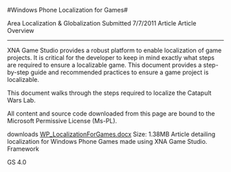 #Windows Phone Localization for Games#

Area
Localization & Globalization
Submitted
7/7/2011
Article
Article Overview

---

XNA Game Studio provides a robust platform to enable localization of game projects. It is critical for the developer to keep in mind exactly what steps are required to ensure a localizable game. This document provides a step-by-step guide and recommended practices to ensure a game project is localizable.

This document walks through the steps required to localize the Catapult Wars Lab.


All content and source code downloaded from this page are bound to the Microsoft Permissive License (Ms-PL).

downloads
[WP_LocalizationForGames.docx](https://github.com/DDReaper/XNAGameStudio/blob/master/Documents/WP_LocalizationForGames.docx?raw=true)
Size: 1.38MB
Article detailing localization for Windows Phone Games made using XNA Game Studio.
Framework

GS 4.0